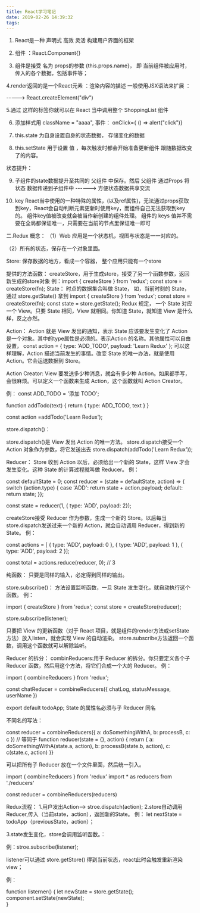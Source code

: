 ```yaml
---
title: React学习笔记
date: 2019-02-26 14:39:32
tags:
---
```

1. React是一种  声明式   高效 灵活 构建用户界面的框架

2. 组件 ：React.Component{}

3. 组件是接受 名为 props的参数 {this.props.name}， 即 当前组件被应用时， 传入的各个数据，包括事件等；

4.render返回的是一个React元素 ：渲染内容的描述   一般使用JSX语法来扩展  ： <div /> -----> React.createElement("div")

5.通过 <ShoppingList /> 这样的标签你就可以在 React 当中调用整个 ShoppingList 组件

6. 添加样式用  className = "aaaa",  事件： onClick={ () => alert("click")}

7.  this.state 为自身设置自身的状态数据，  存储变化的数据

8. this.setState 用于设置 值 ，每次触发时都会开始准备更新组件 跟随数据改变了的内容。

状态提升：

9.  子组件的state数据提升至共同的 父组件 中保存。然后 父组件 通过Props  将 状态 数据传递到子组件中     ------>  方便状态数据共享交流

10.  key React当中使用的一种特殊的属性，(以及ref属性)，无法通过props获取到key，React会自动判断元素更新时使用key，而组件自己无法获取到key的。
组件key值被改变就会被当作新创建的组件处理。 
组件的 keys 值并不需要在全局都保证唯一，只需要在当前的节点里保证唯一即可


二.Redux
概念：
（1）Web 应用是一个状态机，视图与状态是一一对应的。

（2）所有的状态，保存在一个对象里面。

Store:
保存数据的地方，看成一个容器， 整个应用只能有一个store

提供的方法函数： createStore，用于生成store，接受了另一个函数参数，返回新生成的store对象
例：import { createStore } from 'redux';
   const store = createStore(fn);
State：
时点的数据集合叫做 State， 如，当前时刻的 State，通过 store.getState() 拿到
import { createStore } from 'redux';
const store = createStore(fn);
const state = store.getState();
Redux 规定， 一个 State 对应一个 View。只要 State 相同，View 就相同。你知道 State，就知道 View 是什么样，反之亦然。


Action：
Action 就是 View 发出的通知，表示 State 应该要发生变化了
Action 是一个对象。其中的type属性是必须的。表示Action 的名称。其他属性可以自由设置，
const action = {
  type: 'ADD_TODO',
  payload: 'Learn Redux'
};
可以这样理解，Action 描述当前发生的事情。改变 State 的唯一办法，就是使用 Action。它会运送数据到 Store。


Action Creator:
View 要发送多少种消息，就会有多少种 Action。如果都手写，会很麻烦。可以定义一个函数来生成 Action，这个函数就叫 Action Creator。

例：
const ADD_TODO = '添加 TODO';

function addTodo(text) {
  return {
    type: ADD_TODO,
    text
  }
}

const action =addTodo('Learn Redux');



store.dispatch()：

store.dispatch()是 View 发出 Action 的唯一方法。
store.dispatch接受一个 Action 对象作为参数，将它发送出去
store.dispatch(addTodo('Learn Redux'));


Reducer：
Store 收到 Action 以后，必须给出一个新的 State，这样 View 才会发生变化。这种 State 的计算过程就叫做 Reducer。
例：

const defaultState = 0;
const reducer = (state = defaultState, action) => {
  switch (action.type) {
    case 'ADD':
      return state + action.payload;
    default: 
      return state;
  }};

const state = reducer(1, {
  type: 'ADD',
  payload: 2});


createStore接受 Reducer 作为参数，生成一个新的 Store。以后每当store.dispatch发送过来一个新的 Action，就会自动调用 Reducer，得到新的 State。
例：

const actions = [
  { type: 'ADD', payload: 0 },
  { type: 'ADD', payload: 1 },
  { type: 'ADD', payload: 2 }];

const total = actions.reduce(reducer, 0); // 3


纯函数： 只要是同样的输入，必定得到同样的输出。


store.subscribe()：
方法设置监听函数，一旦 State 发生变化，就自动执行这个函数。
例：

import { createStore } from 'redux';
const store = createStore(reducer);

store.subscribe(listener);


只要把 View 的更新函数（对于 React 项目，就是组件的render方法或setState方法）放入listen，就会实现 View 的自动渲染。
store.subscribe方法返回一个函数，调用这个函数就可以解除监听。


Reducer 的拆分：
combinReducers:用于 Reducer 的拆分。你只要定义各个子 Reducer 函数，然后用这个方法，将它们合成一个大的 Reducer。
例：

import { combineReducers } from 'redux';

const chatReducer = combineReducers({
  chatLog,
  statusMessage,
  userName
})

export default todoApp;
State 的属性名必须与子 Reducer 同名


不同名的写法：

const reducer = combineReducers({
  a: doSomethingWithA,
  b: processB,
  c: c
})
// 等同于
function reducer(state = {}, action) {
  return {
    a: doSomethingWithA(state.a, action),
    b: processB(state.b, action),
    c: c(state.c, action)
  }}


可以把所有子 Reducer 放在一个文件里面，然后统一引入。





import { combineReducers } from 'redux'
import * as reducers from './reducers'

const reducer = combineReducers(reducers)


Redux流程：
1.用户发出Action--> stroe.dispatch(action);
2.store自动调用Reducer,传入（当前state，action），返回新的State。
例： let nextState = todoApp（previousState，action）；

3.state发生变化，store会调用监听函数。：

例：stroe.subscribe(listener);

listener可以通过 store.getStore() 得到当前状态，react此时会触发重新渲染view； 

例：



function listerner() {
  let newState = store.getState();
  component.setState(newState);   
}

